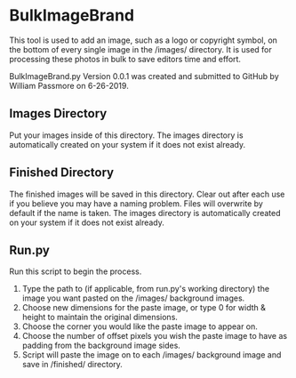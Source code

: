 # BulkImageBrand
This tool is used to add an image, such as a logo or copyright symbol, on the bottom of every single image in the /images/ directory. It is used for processing these photos in bulk to save editors time and effort.

BulkImageBrand.py Version 0.0.1 was created and submitted to GitHub by William Passmore on 6-26-2019.

## Images Directory
Put your images inside of this directory. The images directory is automatically created on your system if it does not exist already.

## Finished Directory
The finished images will be saved in this directory. Clear out after each use if you believe you may have a naming problem. Files will overwrite by default if the name is taken. The images directory is automatically created on your system if it does not exist already.

## Run.py
Run this script to begin the process. 
1) Type the path to (if applicable, from run.py's working directory) the image you want pasted on the /images/ background images. 
2) Choose new dimensions for the paste image, or type 0 for width & height to maintain the original dimensions.
3) Choose the corner you would like the paste image to appear on.
4) Choose the number of offset pixels you wish the paste image to have as padding from the background image sides.
5) Script will paste the image on to each /images/ background image and save in /finished/ directory.

